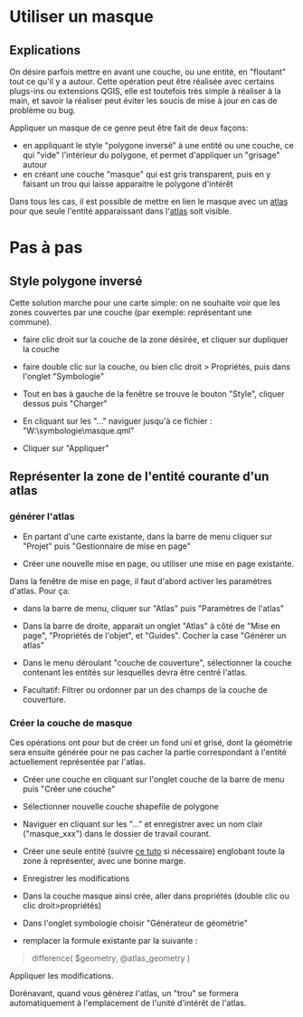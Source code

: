 # Utiliser un masque


## Explications

On désire parfois mettre en avant une couche, ou une entité, en "floutant" tout ce qu'il y a autour. 
Cette opération peut être réalisée avec certains plugs-ins ou extensions QGIS, elle est toutefois très simple à réaliser à la main, et savoir la réaliser peut éviter les soucis de mise à jour en cas de problème ou bug. 
  

Appliquer un masque de ce genre peut être fait de deux façons: 
- en appliquant le style "polygone inversé" à une entité ou une couche, ce qui "vide" l'intérieur du polygone, et permet d'appliquer un "grisage" autour
- en créant une couche "masque" qui est gris transparent, puis en y faisant un trou qui laisse apparaitre le polygone d'intérêt


Dans tous les cas, il est possible de mettre en lien le masque avec un [atlas](./generer_un_atlas.md) pour que seule l'entité apparaissant dans l'[atlas](./generer_un_atlas.md) soit visible.
 
# Pas à pas

## Style polygone inversé

Cette solution marche pour une carte simple: on ne souhaite voir que les zones couvertes par une couche (par exemple: représentant une commune).

- faire clic droit sur la couche de la zone désirée, et cliquer sur dupliquer la couche

- faire double clic sur la couche, ou bien clic droit > Propriétés, puis dans l'onglet "Symbologie"

- Tout en bas à gauche de la fenêtre se trouve le bouton "Style", cliquer dessus puis "Charger"

- En cliquant sur les "..." naviguer jusqu'à ce fichier   : "W:\symbologie\masque.qml"

- Cliquer sur "Appliquer"


## Représenter la zone de l'entité courante d'un atlas
 
### générer l'atlas

- En partant d'une carte existante, dans la barre de menu cliquer sur "Projet" puis "Gestionnaire de mise en page"

- Créer une nouvelle mise en page, ou utiliser une mise en page existante. 

Dans la fenêtre de mise en page, il faut d'abord activer les paramètres d'atlas. Pour ça: 


- dans la barre de menu, cliquer sur "Atlas" puis "Paramètres de l'atlas"

- Dans la barre de droite, apparait un onglet "Atlas" à côté de "Mise en page", "Propriétés de l'objet", et "Guides". Cocher la case "Générer un atlas"

- Dans le menu déroulant "couche de couverture", sélectionner la couche contenant les entités sur lesquelles devra être centré l'atlas. 

- Facultatif: Filtrer ou ordonner par un des champs de la couche de couverture. 


### Créer la couche de masque

Ces opérations ont pour but de créer un fond uni et grisé, dont la géométrie sera ensuite générée pour ne pas cacher la partie correspondant à l'entité actuellement représentée par l'atlas. 

- Créer une couche en cliquant sur l'onglet couche de la barre de menu puis "Créer une couche" 
- Sélectionner nouvelle couche shapefile de polygone
- Naviguer en cliquant sur les "..."  et enregistrer avec un nom clair ("masque_xxx") dans le dossier de travail courant.
- Créer une seule entité (suivre [ce tuto](./editer_des_polygones.md) si nécessaire)  englobant toute la zone à représenter, avec une bonne marge. 
- Enregistrer les modifications 

- Dans la couche masque ainsi crée, aller dans propriétés (double clic ou clic droit>propriétés)
- Dans l'onglet symbologie choisir "Générateur de géométrie"
- remplacer la formule existante par la suivante :

> difference( $geometry,  @atlas_geometry )

Appliquer les modifications.

Dorénavant, quand vous générez l'atlas, un "trou" se formera automatiquement à l'emplacement de l'unité d'intérêt de l'atlas. 



